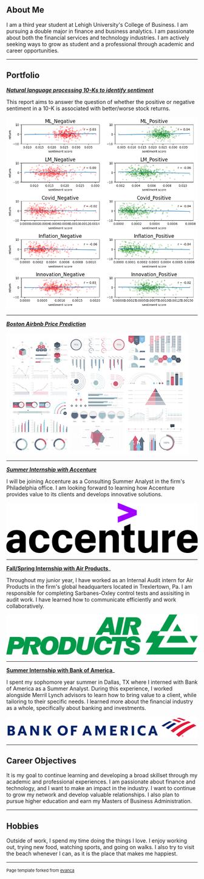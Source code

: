 ## About Me

I am a third year student at Lehigh University's College of Business. I am pursuing a double major in finance and business analytics. I am passionate about both the financial services and technology industries. I am actively seeking ways to grow as student and a professional through academic and career opportunities.

---

## Portfolio

<!-- You can link to other websites, PDFs in this repo, and other pages in this repo -->

_**[Natural language processing 10-Ks to identify sentiment](report.md)**_

This report aims to answer the question of whether the positive or negative sentiment in a 10-K is associated with better/worse stock returns. 

<img src="output_14_2.png?raw=true"/>

---

_**[Boston Airbnb Price Prediction](https://strong-side-left-side.streamlit.app)**_

<img src="images/dummy_thumbnail.jpg?raw=true"/>

---

_**[Summer Internship with Accenture](https://www.accenture.com/us-en)**_

I will be joining Accenture as a Consulting Summer Analyst in the firm's Philadelphia office. I am looking forward to learning how Accenture provides value to its clients and develops innovative solutions. 

<img src="images/Acc_Logo_Black_Purple_RGB.png?raw=true"/>

---

**[Fall/Spring Internship with Air Products](https://www.airproducts.com)**_

Throughout my junior year, I have worked as an Internal Audit intern for Air Products in the firm's global headquarters located in Trexlertown, Pa. I am responsible for completing Sarbanes-Oxley control tests and assisiting in audit work. I have learned how to communicate efficiently and work collaboratively.

<img src="images/AirProducts-logo-pms347-JPG.jpg?raw=true"/>

---

**[Summer Internship with Bank of America](https://www.ml.com/wealth-management-solutions.html?vsaccountid=ML-GGBG-HWW&_vsrefdom=997&cm_mmc=GWM-MLAdvisory-_-Google-PS-_-wealth_management_advisory_services-_-NB_Advisor&gclid=cj0kcqjw_r6hbhddarisamidhv_prw_1fah483vw24iqfa9v3hhql3alsrppyemii1fl4yt6hymireyaai7aealw_wcb&gclsrc=aw.ds)**_

I spent my sophomore year summer in Dallas, TX where I interned with Bank of America as a Summer Analyst. During this experience, I worked alongside Merril Lynch advisors to learn how to bring value to a client, while tailoring to their specific needs. I learned more about the financial industry as a whole, specifically about banking and investments. 

<img src="images/BofA_rgb.png?raw=true"/>

---

## Career Objectives

It is my goal to continue learning and developing a broad skillset through my academic and professional experiences. I am passionate about finance and technology, and I want to make an impact in the industry. I want to continue to grow my network and develop valuable relationships. I also plan to pursue higher education and earn my Masters of Business Administration. 

---

## Hobbies

Outside of work, I spend my time doing the things I love. I enjoy working out, trying new food, watching sports, and going on walks. I also try to visit the beach whenever I can, as it is the place that makes me happiest.

---
<p style="font-size:11px">Page template forked from <a href="https://github.com/evanca/quick-portfolio">evanca</a></p>
<!-- Remove above link if you don't want to attibute -->
